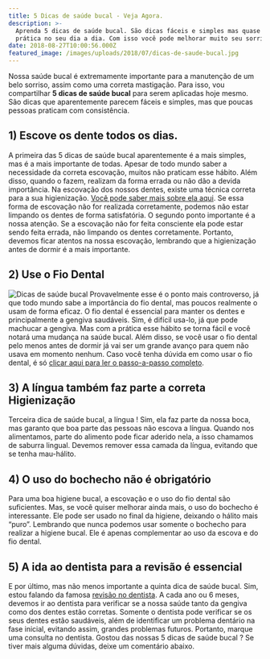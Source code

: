 ```yaml
---
title: 5 Dicas de saúde bucal - Veja Agora.
description: >-
  Aprenda 5 dicas de saúde bucal. São dicas fáceis e simples mas quase ninguem
  prática no seu dia a dia. Com isso você pode melhorar muito seu sorriso.
date: 2018-08-27T10:00:56.000Z
featured_image: /images/uploads/2018/07/dicas-de-saude-bucal.jpg
---
```


Nossa saúde bucal é extremamente importante para a manutenção de um belo sorriso, assim como uma correta mastigação. Para isso, vou compartilhar **5 dicas de saúde bucal** para serem aplicadas hoje mesmo. São dicas que aparentemente parecem fáceis e simples, mas que poucas pessoas praticam com consistência. 

**1) Escove os dente todos os dias.**
-------------------------------------

A primeira das 5 dicas de saúde bucal aparentemente é a mais simples, mas é a mais importante de todas. Apesar de todo mundo saber a necessidade da correta escovação, muitos não praticam esse hábito. Além disso, quando o fazem, realizam da forma errada ou não dão a devida importância. Na escovação dos nossos dentes, existe uma técnica correta para a sua higienização. [Você pode saber mais sobre ela aqui](/escovacao-dos-dentes/). Se essa forma de escovação não for realizada corretamente, podemos não estar limpando os dentes de forma satisfatória. O segundo ponto importante é a nossa atenção. Se a escovação não for feita consciente ela pode estar sendo feita errada, não limpando os dentes corretamente. Portanto, devemos ficar atentos na nossa escovação, lembrando que a higienização antes de dormir é a mais importante.

**2) Use o Fio Dental**
-----------------------

![Dicas de saúde bucal](/images/uploads/2018/07/dicas-de-saúde-bucal-fio.jpg "Dicas de saúde bucal") Provavelmente esse é o ponto mais controverso, já que todo mundo sabe a importância do fio dental, mas poucos realmente o usam de forma eficaz. O fio dental é essencial para manter os dentes e principalmente a gengiva saudáveis. Sim, é difícil usa-lo, já que pode machucar a gengiva. Mas com a prática esse hábito se torna fácil e você notará uma mudança na saúde bucal. Além disso, se você usar o fio dental pelo menos antes de dormir já vai ser um grande avanço para quem não usava em momento nenhum. Caso você tenha dúvida em como usar o fio dental, é só [clicar aqui para ler o passo-a-passo completo](/como-passar-o-fio-dental/).

**3) A língua também faz parte a correta Higienização**
-------------------------------------------------------

Terceira dica de saúde bucal, a língua ! Sim, ela faz parte da nossa boca, mas garanto que boa parte das pessoas não escova a língua. Quando nos alimentamos, parte do alimento pode ficar aderido nela, a isso chamamos de saburra lingual. Devemos remover essa camada da língua, evitando que se tenha mau-hálito.

**4) O uso do bochecho não é obrigatório**
------------------------------------------

Para uma boa higiene bucal, a escovação e o uso do fio dental são suficientes. Mas, se você quiser melhorar ainda mais, o uso do bochecho é interessante. Ele pode ser usado no final da higiene, deixando o hálito mais “puro”. Lembrando que nunca podemos usar somente o bochecho para realizar a higiene bucal. Ele é apenas complementar ao uso da escova e do fio dental.

**5) A ida ao dentista para a revisão é essencial**
---------------------------------------------------

E por último, mas não menos importante a quinta dica de saúde bucal. Sim, estou falando da famosa [revisão no dentista](/problemas-nos-dentes/). A cada ano ou 6 meses, devemos ir ao dentista para verificar se a nossa saúde tanto da gengiva como dos dentes estão corretas. Somente o dentista pode verificar se os seus dentes estão saudáveis, além de identificar um problema dentário na fase inicial, evitando assim, grandes problemas futuros. Portanto, marque uma consulta no dentista. Gostou das nossas 5 dicas de saúde bucal ? Se tiver mais alguma dúvidas, deixe um comentário abaixo.
